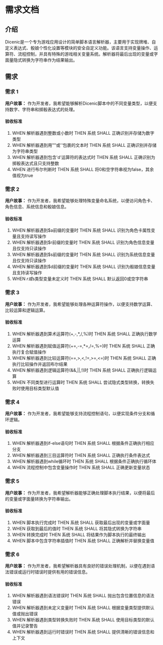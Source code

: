 # 需求文档

## 介绍

Dicenic是一个专为游戏应用设计的简单脚本语言解析器，主要用于实现牌堆、自定义表达式、骰娘个性化设置等模块的安全自定义功能。该语言支持变量操作、运算符、流程控制，并具有特殊的游戏相关变量系统。解析器将最后出现的变量或字面量隐式转换为字符串作为结果输出。

## 需求

### 需求 1

**用户故事：** 作为开发者，我希望能够解析Dicenic脚本中的不同变量类型，以便支持数字、字符串和掷骰表达式的处理。

#### 验收标准

1. WHEN 解析器遇到整数或小数时 THEN 系统 SHALL 正确识别并存储为数字类型
2. WHEN 解析器遇到用""或''包裹的文本时 THEN 系统 SHALL 正确识别并存储为字符串类型
3. WHEN 解析器遇到包含'd'运算符的表达式时 THEN 系统 SHALL 正确识别为掷骰表达式且只支持整数
4. WHEN 进行布尔判断时 THEN 系统 SHALL 将0和空字符串视为false，其余值视为true

### 需求 2

**用户故事：** 作为开发者，我希望能够处理特殊变量命名系统，以便访问角色卡、角色信息、系统信息和骰娘信息。

#### 验收标准

1. WHEN 解析器遇到$a前缀的变量时 THEN 系统 SHALL 识别为角色卡属性变量且支持读写操作
2. WHEN 解析器遇到$r前缀的变量时 THEN 系统 SHALL 识别为角色信息变量且仅支持只读操作
3. WHEN 解析器遇到$s前缀的变量时 THEN 系统 SHALL 识别为系统信息变量且仅支持只读操作
4. WHEN 解析器遇到$d前缀的变量时 THEN 系统 SHALL 识别为骰娘信息变量且支持读写操作
5. WHEN $r或$s类型变量未定义时 THEN 系统 SHALL 默认返回0或空字符串

### 需求 3

**用户故事：** 作为开发者，我希望能够处理各种运算符操作，以便支持数学运算、比较运算和逻辑运算。

#### 验收标准

1. WHEN 解析器遇到算术运算符(+,-,*,/,%)时 THEN 系统 SHALL 正确执行数学运算
2. WHEN 解析器遇到赋值运算符(+=,-=,*=,/=,%=)时 THEN 系统 SHALL 正确执行复合赋值操作
3. WHEN 解析器遇到比较运算符(==,>,<,!=,>=,<=)时 THEN 系统 SHALL 正确执行比较操作并返回布尔结果
4. WHEN 解析器遇到逻辑运算符(&&,||,!)时 THEN 系统 SHALL 正确执行逻辑运算
5. WHEN 不同类型进行运算时 THEN 系统 SHALL 尝试隐式类型转换，转换失败时使用目标类型默认值

### 需求 4

**用户故事：** 作为开发者，我希望能够支持流程控制语句，以便实现条件分支和循环逻辑。

#### 验收标准

1. WHEN 解析器遇到if-else语句时 THEN 系统 SHALL 根据条件正确执行相应分支
2. WHEN 解析器遇到三目运算符时 THEN 系统 SHALL 正确执行条件表达式
3. WHEN 解析器遇到while循环时 THEN 系统 SHALL 根据条件正确执行循环体
4. WHEN 流程控制中包含变量操作时 THEN 系统 SHALL 正确更新变量状态

### 需求 5

**用户故事：** 作为开发者，我希望解析器能够正确处理脚本执行结果，以便将最后的变量或字面量转换为字符串输出。

#### 验收标准

1. WHEN 脚本执行完成时 THEN 系统 SHALL 获取最后出现的变量或字面量
2. WHEN 获取到最后的值时 THEN 系统 SHALL 将其隐式转换为字符串
3. WHEN 转换完成时 THEN 系统 SHALL 将结果作为脚本执行的最终输出
4. WHEN 脚本中包含字符串插值时 THEN 系统 SHALL 正确解析并替换变量值

### 需求 6

**用户故事：** 作为开发者，我希望解析器具有良好的错误处理机制，以便在遇到语法错误或运行时错误时提供有用的错误信息。

#### 验收标准

1. WHEN 解析器遇到语法错误时 THEN 系统 SHALL 抛出包含位置信息的语法错误
2. WHEN 解析器遇到未定义变量时 THEN 系统 SHALL 根据变量类型提供默认值或抛出错误
3. WHEN 解析器遇到类型转换失败时 THEN 系统 SHALL 使用目标类型的默认值并记录警告
4. WHEN 解析器遇到运行时错误时 THEN 系统 SHALL 提供清晰的错误信息和上下文
